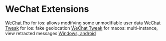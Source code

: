 # WeChat Extensions

[WeChat Pro](https://github.com/zwf234/WeChat/releases) for ios: allows modifying some unmodifiable user data
[WeChat Tweak](https://github.com/chenxing640/WeChat_tweak) for ios: fake geolocation
[WeChat Tweak](https://github.com/sunnyyoung/WeChatTweak-macOS) for macos: multi-instance, view retracted messages
[Windows, android](https://qxnav.com/app/363.html)

